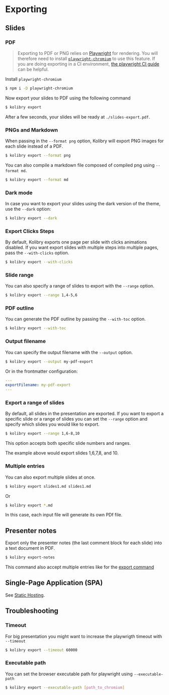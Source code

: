 # Exporting

## Slides

### PDF

> Exporting to PDF or PNG relies on [Playwright](https://playwright.dev) for rendering. You will therefore need to install [`playwright-chromium`](https://playwright.dev/docs/installation#download-single-browser-binary) to use this feature.
> If you are doing exporting in a CI environment, [the playwright CI guide](https://playwright.dev/docs/ci) can be helpful.

Install `playwright-chromium`

```bash
$ npm i -D playwright-chromium
```

Now export your slides to PDF using the following command

```bash
$ kolibry export
```

After a few seconds, your slides will be ready at `./slides-export.pdf`.

### PNGs and Markdown

When passing in the `--format png` option, Kolibry will export PNG images for each slide instead of a PDF.

```bash
$ kolibry export --format png
```

You can also compile a markdown file composed of compiled png using `--format md`.

```bash
$ kolibry export --format md
```

### Dark mode

In case you want to export your slides using the dark version of the theme, use the `--dark` option:

```bash
$ kolibry export --dark
```

### Export Clicks Steps

By default, Kolibry exports one page per slide with clicks animations disabled. If you want export slides with multiple steps into multiple pages, pass the `--with-clicks` option.

```bash
$ kolibry export --with-clicks
```

### Slide range

You can also specify a range of slides to export with the `--range` option.

```bash
$ kolibry export --range 1,4-5,6
```

### PDF outline

You can generate the PDF outline by passing the `--with-toc` option.

```bash
$ kolibry export --with-toc
```

### Output filename

You can specify the output filename with the `--output` option.

```bash
$ kolibry export --output my-pdf-export
```

Or in the frontmatter configuration:

```yaml
---
exportFilename: my-pdf-export
---
```

### Export a range of slides

By default, all slides in the presentation are exported. If you want to export a specific slide or a range of slides you can set the `--range` option and specify which slides you would like to export. 

```bash
$ kolibry export --range 1,6-8,10
```

This option accepts both specific slide numbers and ranges.

The example above would export slides 1,6,7,8, and 10.


### Multiple entries

You can also export multiple slides at once.

```bash
$ kolibry export slides1.md slides1.md
```

Or

```bash
$ kolibry export *.md
```

In this case, each input file will generate its own PDf file.

## Presenter notes

Export only the presenter notes (the last comment block for each slide) into a text document in PDF.

```bash
$ kolibry export-notes
```

This command also accept multiple entries like for the [export command](#multiple-entries)

## Single-Page Application (SPA)

See [Static Hosting](/guide/hosting).

## Troubleshooting

### Timeout

For big presentation you might want to increase the playwrigth timeout with `--timeout`

```bash
$ kolibry export --timeout 60000
```

### Executable path

You can set the browser executable path for playwright using `--executable-path`

```bash
$ kolibry export --executable-path [path_to_chromium]
```
